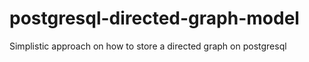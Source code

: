 # postgresql-directed-graph-model
Simplistic approach on how to store a directed graph on postgresql
